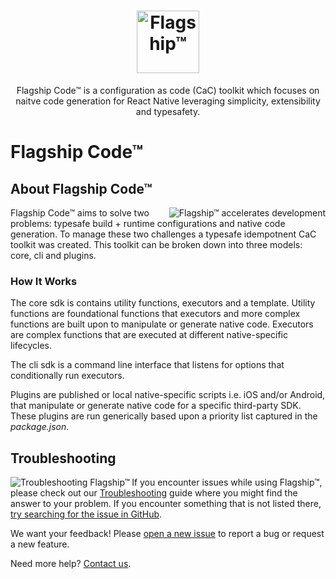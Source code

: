 <h1 align="center">
  <a href="https://brandingbrand.github.io/flagship/">
    <img alt="Flagship™"
      src="https://user-images.githubusercontent.com/2915629/127563134-be64905e-d429-446d-9a53-a657c9613f6f.png"
      height="100">
  </a>
</h1>

<p align="center">
  Flagship Code™ is a configuration as code (CaC) toolkit which focuses on naitve code generation for React Native leveraging simplicity, extensibility and typesafety.
</p>

# Flagship Code™

## About Flagship Code™

<img alt="Flagship™ accelerates development"
  src="https://user-images.githubusercontent.com/556070/38955661-4ff210c6-4323-11e8-960e-b568bc4b2bec.png"
  align="right">

Flagship Code™ aims to solve two problems: typesafe build + runtime configurations and native code generation. To manage these two challenges a typesafe idempotnent CaC toolkit was created. This toolkit can be broken down into three models: core, cli and plugins.

### How It Works

The core sdk is contains utility functions, executors and a template. Utility functions are foundational functions that executors and more complex functions are built upon to manipulate or generate native code. Executors are complex functions that are executed at different native-specific lifecycles.

The cli sdk is a command line interface that listens for options that conditionally run executors.

Plugins are published or local native-specific scripts i.e. iOS and/or Android, that manipulate or generate native code for a specific third-party SDK. These plugins are run generically based upon a priority list captured in the _package.json_.

## Troubleshooting

<img alt="Troubleshooting Flagship™"
  src="https://user-images.githubusercontent.com/556070/38958560-9f7aab28-432b-11e8-8e67-68d781f5681d.png"
  align="left">

If you encounter issues while using Flagship™, please check out our
[Troubleshooting](TROUBLESHOOTING.md) guide where you might find the answer to
your problem. If you encounter something that is not listed there, [try
searching for the issue in
GitHub](https://github.com/brandingbrand/flagship/issues).

We want your feedback! Please [open a new
issue](https://github.com/brandingbrand/flagship/issues/new) to report a bug or
request a new feature.

Need more help? [Contact us](mailto:product@brandingbrand.com).
